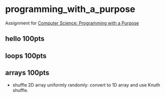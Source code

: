 # programming_with_a_purpose
Assignment for [Computer Science: Programming with a Purpose](https://www.coursera.org/learn/cs-programming-java)

## hello 100pts
## loops 100pts
## arrays 100pts 
* shuffle 2D array uniformly randomly: convert to 1D array and use Knuth shuffle.
